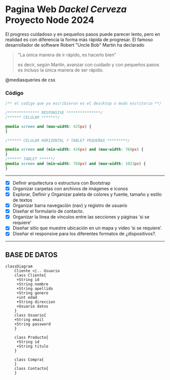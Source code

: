 # Pagina Web _Dackel Cerveza_ **Proyecto Node 2024**

El progreso cuidadoso y en pequeños pasos puede parecer lento, pero en realidad es con diferencia la forma más rápida de progresar. El famoso desarrollador de software Robert "Uncle Bob" Martin ha declarado

> "La única manera de ir rápido, es hacerlo bien"
>
> es decir, según Martin, avanzar con cuidado y con pequeños pasos es incluso la única manera de ser rápido.

@mediasqueries de css

### Código

```css
/** el codigo que ya escribieron es el descktop o modo escritorio **/

/************** RESPONSIVE ***************/
/****** CELULAR *******/

@media screen and (max-width: 425px) {
}

/****** CELULAR HORIZONTAL Y TABLET PEQUEÑAS *********/

@media screen and (min-width: 426px) and (max-width: 768px) {
}
/****** TABLET ******/
@media screen and (min-width: 768px) and (max-width: 1023px) {
}
```

---

- [x] Definir arquitectura o estructura con Bootstrap
- [x] Organizar carpetas con archivos de imágenes e iconos
- [x] Explorar, Definir y Organizar paleta de colores y fuente, tamaño y estilo de textos
- [x] Organizar barra navegación (nav) y registro de usuario
- [x] Diseñar el formulario de contacto.
- [x] Organizar la línea de vínculos entre las secciones y páginas ‘si se requiere’
- [x] Diseñar sitio que muestre ubicación en un mapa y video ’si se requiere’.
- [x] Diseñar el responsive para los diferentes formatos de ¿dispositivos?.

---

## BASE DE DATOS

```mermaid
classDiagram
    Cliente <|.. Usuario
    class Cliente{
     +String id
     +String nombre
     +String apellido
     +String genero
     +int edad
     +String direccion
     +Usuario datos
    }
    class Usuario{
    +String email
    +String password
    }

    class Producto{
     +String id
     +String titulo
    }

    class Compra{
    }
    class Contacto{
    }
```
